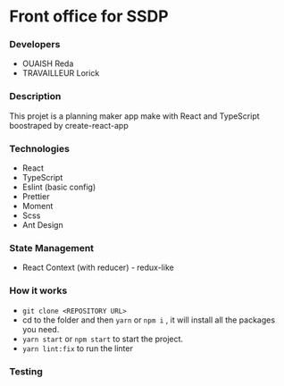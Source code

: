 # Front office for SSDP

### Developers
- OUAISH Reda
- TRAVAILLEUR Lorick

### Description

This projet is a planning maker app make with React and TypeScript boostraped by create-react-app

### Technologies

- React
- TypeScript
- Eslint (basic config)
- Prettier
- Moment
- Scss
- Ant Design

### State Management
- React Context (with reducer) - redux-like


### How it works

- ```git clone <REPOSITORY URL>```
- cd to the folder and then `yarn` or `npm i` , it will install all the packages you need.
- `yarn start` or `npm start` to start the project.
- `yarn lint:fix` to run the linter

### Testing

